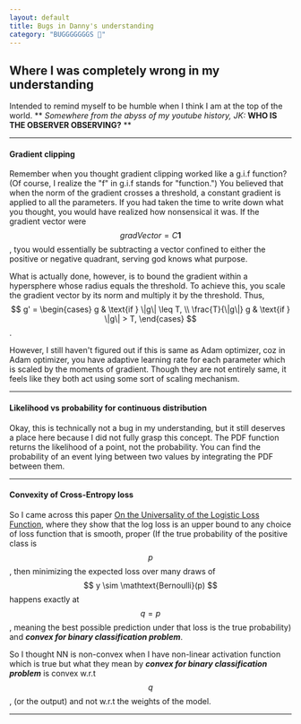 ```yaml
---
layout: default
title: Bugs in Danny's understanding
category: "BUGGGGGGGS 🐛"
---
```

## Where I was completely wrong in my understanding

Intended to remind myself to be humble when I think I am at the top of the world. 
** *Somewhere from the abyss of my youtube history, JK:* **WHO IS THE OBSERVER OBSERVING?** **

---
#### Gradient clipping
Remember when you thought gradient clipping worked like a g.i.f function? (Of course, I realize the "f" in g.i.f stands for "function.") You believed that when the norm of the gradient crosses a threshold, a constant gradient is applied to all the parameters. If you had taken the time to write down what you thought, you would have realized how nonsensical it was. If the gradient vector were $$ gradVector=C\mathbf{1} $$, tyou would essentially be subtracting a vector confined to either the positive or negative quadrant, serving god knows what purpose.

What is actually done, however, is to bound the gradient within a hypersphere whose radius equals the threshold. To achieve this, you scale the gradient vector by its norm and multiply it by the threshold. Thus,$$ g' =
\begin{cases} 
g & \text{if } \|g\| \leq T, \\
\frac{T}{\|g\|} g & \text{if } \|g\| > T,
\end{cases} $$.

However, I still haven't figured out if this is same as Adam optimizer, coz in Adam optimizer, you have adaptive learning rate for each parameter which is scaled by the moments of gradient. Though they are not entirely same, it feels like they both act using some sort of scaling mechanism.

---
#### Likelihood vs probability for continuous distribution

Okay, this is technically not a bug in my understanding, but it still deserves a place here because I did not fully grasp this concept. The PDF function returns the likelihood of a point, not the probability. You can find the probability of an event lying between two values by integrating the PDF between them.

---
#### Convexity of Cross-Entropy loss

So I came across this paper [On the Universality of the Logistic Loss Function](https://arxiv.org/pdf/1805.03804), where they show that the log loss is an upper bound to any choice of loss function that is smooth, proper (If the true probability of the positive class is $$ p $$, then minimizing the expected loss over many draws of $$ y \sim \mathtext{Bernoulli}(p) $$ happens exactly at $$ q=p $$, meaning the best possible prediction under that loss is the true probability) and ***convex for binary classification problem***.

So I thought NN is non-convex when I have non-linear activation function which is true but what they mean by ***convex for binary classification problem*** is convex w.r.t $$ q $$, (or the output) and not w.r.t the weights of the model.

---